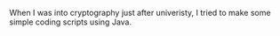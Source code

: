 When I was into cryptography just after univeristy, I tried to make some simple coding scripts using Java.
